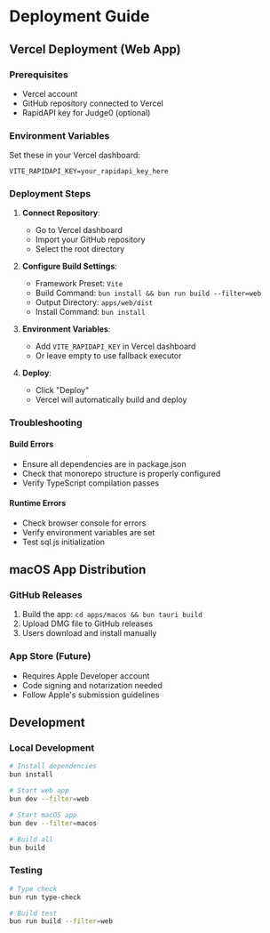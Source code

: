 # Deployment Guide

## Vercel Deployment (Web App)

### Prerequisites
- Vercel account
- GitHub repository connected to Vercel
- RapidAPI key for Judge0 (optional)

### Environment Variables
Set these in your Vercel dashboard:

```
VITE_RAPIDAPI_KEY=your_rapidapi_key_here
```

### Deployment Steps

1. **Connect Repository**:
   - Go to Vercel dashboard
   - Import your GitHub repository
   - Select the root directory

2. **Configure Build Settings**:
   - Framework Preset: `Vite`
   - Build Command: `bun install && bun run build --filter=web`
   - Output Directory: `apps/web/dist`
   - Install Command: `bun install`

3. **Environment Variables**:
   - Add `VITE_RAPIDAPI_KEY` in Vercel dashboard
   - Or leave empty to use fallback executor

4. **Deploy**:
   - Click "Deploy"
   - Vercel will automatically build and deploy

### Troubleshooting

#### Build Errors
- Ensure all dependencies are in package.json
- Check that monorepo structure is properly configured
- Verify TypeScript compilation passes

#### Runtime Errors
- Check browser console for errors
- Verify environment variables are set
- Test sql.js initialization

## macOS App Distribution

### GitHub Releases
1. Build the app: `cd apps/macos && bun tauri build`
2. Upload DMG file to GitHub releases
3. Users download and install manually

### App Store (Future)
- Requires Apple Developer account
- Code signing and notarization needed
- Follow Apple's submission guidelines

## Development

### Local Development
```bash
# Install dependencies
bun install

# Start web app
bun dev --filter=web

# Start macOS app
bun dev --filter=macos

# Build all
bun build
```

### Testing
```bash
# Type check
bun run type-check

# Build test
bun run build --filter=web
```